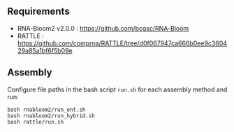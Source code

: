 ## Requirements

* RNA-Bloom2 v2.0.0 : https://github.com/bcgsc/RNA-Bloom
* RATTLE : https://github.com/comprna/RATTLE/tree/d0f067947ca666b0ee9c360429a85a1bf6f5b09e

## Assembly

Configure file paths in the bash script `run.sh` for each assembly method and run:

```
bash rnabloom2/run_ont.sh
bash rnabloom2/run_hybrid.sh
bash rattle/run.sh
```

